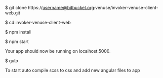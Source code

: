 $ git clone https://username@bitbucket.org:venuse/invoker-venuse-client-web.git

$ cd invoker-venuse-client-web

$ npm install

$ npm start

Your app should now be running on localhost:5000.


$ gulp

To start auto compile scss to css and add new angular files to app